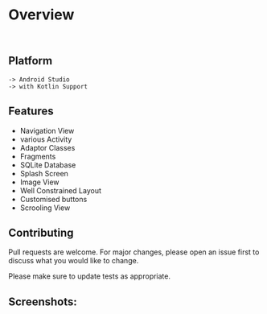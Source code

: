 # Overview
```
 
```

## Platform


```
-> Android Studio
-> with Kotlin Support
```

## Features

* Navigation View 
* various Activity
* Adaptor Classes
* Fragments
* SQLite Database
* Splash Screen
* Image View
* Well Constrained Layout
* Customised buttons
* Scrooling View


## Contributing
Pull requests are welcome. For major changes, please open an issue first to discuss what you would like to change.

Please make sure to update tests as appropriate.

## Screenshots:
